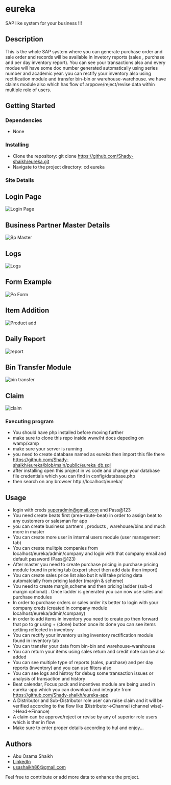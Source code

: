 # eureka

SAP like system for your business !!!

## Description

This is the whole SAP system where you can generate purchase order and sale order and records will be available in invetory reports (sales , purchase and per day inventory report). You can see your transactions also and every modue will have some doc number generated automatically using series number and academic year. you can rectify your inventory also using rectification module and transfer bin-bin or warehouse-warehouse. we have claims module also which has flow of arppove/reject/revise data within multiple role of users.

## Getting Started

### Dependencies

* None

### Installing
* Clone the repository: git clone https://github.com/Shady-shaikh/eureka.git
* Navigate to the project directory: cd eureka

### Site Details

## Login Page
![Login Page](https://shady-shaikh.github.io/portfolio_usama/projects/eureka%20(1).png)

## Business Partner Master Details
![Bp Master](https://shady-shaikh.github.io/portfolio_usama/projects/eureka%20(2).png)

## Logs
![Logs](https://shady-shaikh.github.io/portfolio_usama/projects/eureka%20(3).png)

## Form Example
![Po Form](https://shady-shaikh.github.io/portfolio_usama/projects/eureka%20(4).png)

## Item Addition
![Product add](https://shady-shaikh.github.io/portfolio_usama/projects/eureka%20(5).png)

## Daily Report
![report](https://shady-shaikh.github.io/portfolio_usama/projects/eureka%20(6).png)

## Bin Transfer Module
![bin transfer](https://shady-shaikh.github.io/portfolio_usama/projects/eureka%20(7).png)

## Claim
![claim](https://shady-shaikh.github.io/portfolio_usama/projects/eureka%20(8).png)



### Executing program

* You should have php installed before moving further
* make sure to clone this repo inside www/ht docs depeding on wamp/xamp
* make sure your server is running
* you need to create database named as eureka then import this file there https://github.com/Shady-shaikh/eureka/blob/main/public/eureka_db.sql
* after installing open this project in vs code and change your database file credentials which you can find in config/database.php
* then search on any browser http://localhost/eureka/

## Usage

* login with creds superadmin@gmail.com and Pass@123
* You need create beats first (area-route-beat) in order to assign beat to any customers or salesman for app
* you can create business partners , products , warehouse/bins and much more in master
* You can create more user in internal users module (user management tab)
* You can create mulitple companies from localhost/eureka/admin/company and login with that company email and default password (Pass@123)
* After master you need to create purchase pricing in purchase pricing module found in pricing tab (export sheet then add data then import)
* You can create sales price list also but it will take pricing data automatcially from pricing ladder (margin & scheme)
* You need to create margin,scheme and then pricing ladder  (sub-d margin optional) . Once ladder is generated you can now use sales and purchase modules
* In order to purchase orders or sales order its better to login with your company creds (created in company module localhost/eureka/admin/company)
* in order to add items in inventory you need to create po then forward that po to gr using + (clone) button once its done you can see items getting reflected in inventory
* You can rectify your inventory using inventory rectification module found in inventory tab
* You can transfer your data from bin-bin and warehouse-warehouse
* You can return your items using sales return and credit note can be also added
* You can see multiple type of reports (sales, purchase) and per day reports (inventory) and you can use filters also
* You can see logs and histroy for debug some transaction issues or analysis of transaction and history
* Beat calendar, Focus pack and incentives module are being used in eureka-app which you can download and integrate from https://github.com/Shady-shaikh/eureka-app
* A Distributor and Sub-Distributor role user can raise claim and it will be verified according to the flow like (Distributor->Channel (channel wise)->Head->Finance)
* A claim can be approve/reject or revise by any of superior role users which is ther in flow
* Make sure to enter proper details according to hul and enjoy...


## Authors

* Abu Osama Shaikh
* [LinkedIn](https://www.linkedin.com/in/usama-shaikh-81294a306/)
* usashaikh86@gmail.com

Feel free to contribute or add more data to enhance the project.


